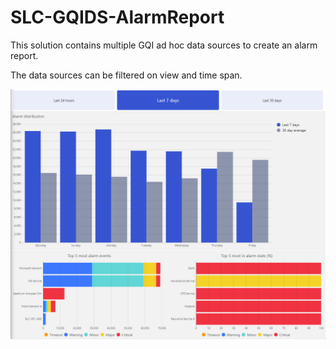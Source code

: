 # SLC-GQIDS-AlarmReport
This solution contains multiple GQI ad hoc data sources to create an alarm report.

The data sources can be filtered on view and time span.

![Alarm report screenshot](/screenshot.png)
